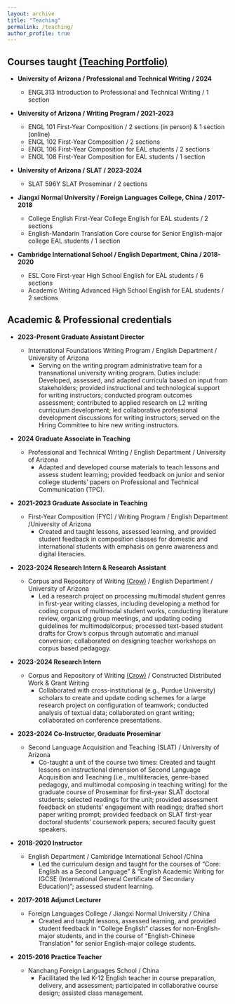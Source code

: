```yaml
---
layout: archive
title: "Teaching"
permalink: /teaching/
author_profile: true
---
```


## Courses taught [(Teaching Portfolio)](https://sites.google.com/arizona.edu/weixu1?usp=sharing)

* **University of Arizona / Professional and Technical Writing / 2024**
  * ENGL313 Introduction to Professional and Technical Writing / 1 section
    
* **University of Arizona / Writing Program / 2021-2023**
  * ENGL 101 First-Year Composition / 2 sections (in person) & 1 section (online)
  * ENGL 102 First-Year Composition / 2 sections
  * ENGL 106 First-Year Composition for EAL students / 2 sections
  * ENGL 108 First-Year Composition for EAL students / 1 section
    
* **University of Arizona / SLAT / 2023-2024**
  * SLAT 596Y SLAT Proseminar / 2 sections
    
* **Jiangxi Normal University / Foreign Languages College, China / 2017-2018**
  * College English First-Year College English for EAL students / 2 sections
  * English-Mandarin Translation Core course for Senior English-major college EAL students / 1 section
    
* **Cambridge International School / English Department, China / 2018-2020**
  * ESL Core First-year High School English for EAL students / 6 sections
  * Academic Writing Advanced High School English for EAL students / 2 sections
     
   
## Academic & Professional credentials

* **2023-Present Graduate Assistant Director**
  * International Foundations Writing Program / English Department / University of Arizona
    * Serving on the writing program administrative team for a transnational university writing program. Duties include: Developed, assessed, and adapted curricula based on input from stakeholders; provided instructional and technological support for writing instructors; conducted program outcomes assessment; contributed to applied research on L2 writing curriculum development; led collaborative professional development discussions for writing instructors; served on the Hiring Committee to hire new writing instructors.
 
* **2024 Graduate Associate in Teaching**
  * Professional and Technical Writing / English Department / University of Arizona
    * Adapted and developed course materials to teach lessons and assess student learning; provided feedback on junior and senior college students’ papers on Professional and Technical Communication (TPC).
 
* **2021-2023 Graduate Associate in Teaching**
  * First-Year Composition (FYC) / Writing Program / English Department /University of Arizona
    * Created and taught lessons, assessed learning, and provided student feedback in composition classes for domestic and international students with emphasis on genre awareness and digital literacies.
 
* **2023-2024 Research Intern & Research Assistant**
  * Corpus and Repository of Writing [(Crow)](https://crow.corporaproject.org/) / English Department / University of Arizona
    * Led a research project on processing multimodal student genres in first-year writing classes, including developing a method for coding corpus of multimodal student works, conducting literature review, organizing group meetings, and updating coding guidelines for multimodalcorpus; processed text-based student drafts for Crow’s corpus through automatic and manual conversion; collaborated on designing teacher workshops on corpus based pedagogy.
 
* **2023-2024 Research Intern**
  * Corpus and Repository of Writing [(Crow)](https://crow.corporaproject.org/) / Constructed Distributed Work & Grant Writing
    * Collaborated with cross-institutional (e.g., Purdue University) scholars to create and update coding schemes for a large research project on configuration of teamwork; conducted analysis of textual data; collaborated on grant writing; collaborated on conference presentations.
 
* **2023-2024 Co-Instructor, Graduate Proseminar**
  * Second Language Acquisition and Teaching (SLAT) / University of Arizona
    * Co-taught a unit of the course two times: Created and taught lessons on instructional dimension of Second Language Acquisition and Teaching (i.e., multiliteracies, genre-based pedagogy, and multimodal composing in teaching writing) for the graduate course of Proseminar for first-year SLAT doctoral students; selected readings for the unit; provided assessment feedback on students’ engagement with readings; drafted short paper writing prompt; provided feedback on SLAT first-year doctoral students’ coursework papers; secured faculty guest speakers.
 
* **2018-2020 Instructor**
  * English Department / Cambridge International School /China
    * Led the curriculum design and taught for the courses of “Core: English as a Second Language” & “English Academic Writing for IGCSE (International General Certificate of Secondary Education)”; assessed student learning.
 
* **2017-2018 Adjunct Lecturer**
  * Foreign Languages College / Jiangxi Normal University / China
    * Created and taught lessons, assessed learning, and provided student feedback in “College English” classes for non-English-major students, and in the course of “English-Chinese Translation” for senior English-major college students.
  
* **2015-2016 Practice Teacher**
  * Nanchang Foreign Languages School / China
    * Facilitated the led K-12 English teacher in course preparation, delivery, and assessment; participated in collaborative course design; assisted class management.

